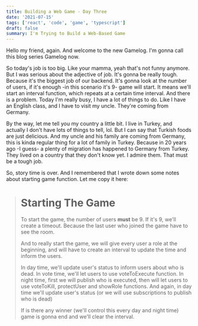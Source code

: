 ```yaml
---
title: Building a Web Game - Day Three
date: '2021-07-15'
tags: ['react', 'code', 'game', 'typescript']
draft: false
summary: I'm Trying to Build a Web-Based Game
---
```


Hello my friend, again. And welcome to the new Gamelog. I'm gonna call this blog series Gamelog now.

So today's job is too big. Like your mamma, yeah that's not funny anymore. But I was serious about the adjective of job. It's gonna be really tough. Because it's the biggest job of our backend. It's gonna look at the number of users, if it's enough -in this scenario it's 9- game will start. It means we'll start an interval function, which repeats at a certain time interval. And there is a problem. Today I'm really busy, I have a lot of things to do. Like I have an English class, and I have to visit my uncle. They're coming from Germany.

By the way, let me tell you my country a little bit. I live in Turkey, and actually I don't have lots of things to tell, lol. But I can say that Turkish foods are just delicious. And my uncle and his family are coming from Germany, this is kinda regular thing for a lot of family in Turkey. Because in 20 years ago -I guess- a plenty of migration has happened to Germany from Turkey. They lived on a country that they don't know yet. I admire them. That must be a tough job.

So, story time is over. And I remembered that I wrote down some notes about starting game function. Let me copy it here:

> # Starting The Game
> 
> To start the game, the number of users **must** be 9. If it's 9, we'll create a timeout. Because the last user who joined the game have to see the room. 
> 
> And to really start the game, we will give every user a role at the beginning, and will have to create an interval to update the time and inform the users.
> 
> In day time, we'll update user's status to inform users about who is dead. In vote time, we'll let users to use voteToExecute function. In night time, first we will publish who is executed, then will let users to use voteToKill, protectUser and showRole functions. And again, in day time we'll update user's status (or we will use subscriptions to publish who is dead)
> 
> If is there any winner (we'll control this every day and night time) game is gonna end and we'll clear the interval.